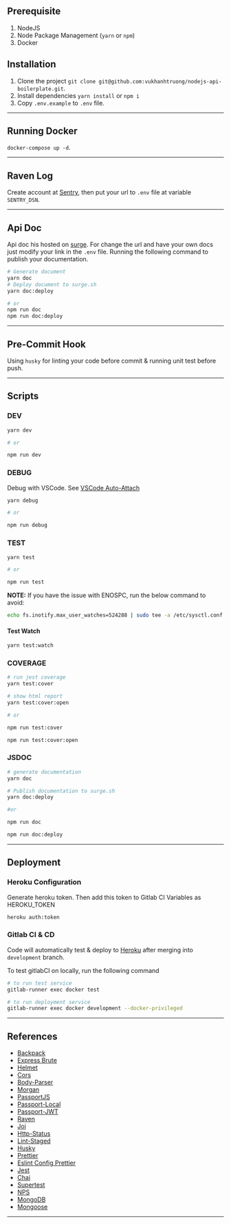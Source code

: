 ## Prerequisite
1. NodeJS
2. Node Package Management (`yarn` or `npm`)
3. Docker

## Installation

1. Clone the project `git clone git@github.com:vukhanhtruong/nodejs-api-boilerplate.git`.
2. Install dependencies `yarn install` or `npm i`
3. Copy `.env.example` to `.env` file.

---

## Running Docker

`docker-compose up -d`.

---

## Raven Log

Create account at [Sentry](https://sentry.io/), then put your url to `.env` file at variable `SENTRY_DSN`.

---

## Api Doc

Api doc his hosted on [surge](https://surge.sh/). For change the url and have your own docs just modify your link in the `.env` file. Running the following command to publish your documentation.

```sh
# Generate document
yarn doc
# Deploy document to surge.sh
yarn doc:deploy

# or
npm run doc
npm run doc:deploy
```
---

## Pre-Commit Hook

Using `husky` for linting your code before commit & running unit test before push.

---

## Scripts

### DEV

```sh
yarn dev

# or

npm run dev
```

### DEBUG

Debug with VSCode. See [VSCode Auto-Attach](https://code.visualstudio.com/updates/v1_22#_node-debugging)

```sh
yarn debug

# or

npm run debug
```

### TEST

```sh
yarn test

# or

npm run test
```

**NOTE:** If you have the issue with ENOSPC, run the below command to avoid:

```sh
echo fs.inotify.max_user_watches=524288 | sudo tee -a /etc/sysctl.conf && sudo sysctl -p
```

#### Test Watch

```sh
yarn test:watch
```

### COVERAGE

```sh
# run jest coverage
yarn test:cover

# show html report
yarn test:cover:open

# or

npm run test:cover

npm run test:cover:open
```

### JSDOC

```sh
# generate documentation
yarn doc

# Publish documentation to surge.sh
yarn doc:deploy

#or

npm run doc

npm run doc:deploy
```

---

## Deployment

### Heroku Configuration

Generate heroku token. Then add this token to Gitlab CI Variables as HEROKU_TOKEN

```sh
heroku auth:token
```

### Gitlab CI & CD
Code will automatically test & deploy to [Heroku](https://devcenter.heroku.com/articles/container-registry-and-runtime#logging-in-to-the-registry) after merging into `development` branch.

To test gitlabCI on locally, run the following command

```sh
# to run test service
gitlab-runner exec docker test

# to run deployment service
gitlab-runner exec docker development --docker-privileged
```

---

## References

- [Backpack](https://github.com/jaredpalmer/backpack/)
- [Express Brute](https://www.npmjs.com/package/express-brute)
- [Helmet](https://github.com/helmetjs/helmet)
- [Cors](https://github.com/expressjs/cors)
- [Body-Parser](https://github.com/expressjs/body-parser)
- [Morgan](https://github.com/expressjs/morgan)
- [PassportJS](https://github.com/jaredhanson/passport)
- [Passport-Local](https://github.com/jaredhanson/passport-local)
- [Passport-JWT](https://github.com/themikenicholson/passport-jwt)
- [Raven](https://github.com/getsentry/raven-node)
- [Joi](https://github.com/hapijs/joi)
- [Http-Status](https://github.com/adaltas/node-http-status)
- [Lint-Staged](https://github.com/okonet/lint-staged)
- [Husky](https://github.com/typicode/husky)
- [Prettier](https://github.com/prettier/prettier)
- [Eslint Config Prettier](https://github.com/prettier/eslint-config-prettier)
- [Jest](https://github.com/mochajs/mocha)
- [Chai](https://github.com/chaijs/chai)
- [Supertest](https://github.com/visionmedia/supertest)
- [NPS](https://github.com/kentcdodds/nps)
- [MongoDB](https://www.mongodb.com/)
- [Mongoose](http://mongoosejs.com/)

---
